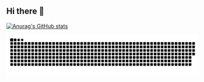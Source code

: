 ## Hi there 👋

<!--
**jin930303/jin930303** is a ✨ _special_ ✨ repository because its `README.md` (this file) appears on your GitHub profile.

Here are some ideas to get you started:

- 🔭 I’m currently working on ...
- 🌱 I’m currently learning ...
- 👯 I’m looking to collaborate on ...
- 🤔 I’m looking for help with ...
- 💬 Ask me about ...
- 📫 How to reach me: ...
- 😄 Pronouns: ...
- ⚡ Fun fact: ...
-->
[![Anurag's GitHub stats](https://github-readme-stats.vercel.app/api?username=jin930303)](https://github.com/anuraghazra/github-readme-stats)

<img src="https://github.com/jin930303/jin930303/blob/output/github-contribution-grid-snake.svg"/>
